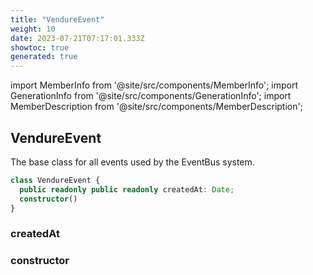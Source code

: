 ```yaml
---
title: "VendureEvent"
weight: 10
date: 2023-07-21T07:17:01.333Z
showtoc: true
generated: true
---
```

<!-- This file was generated from the Vendure source. Do not modify. Instead, re-run the "docs:build" script -->
import MemberInfo from '@site/src/components/MemberInfo';
import GenerationInfo from '@site/src/components/GenerationInfo';
import MemberDescription from '@site/src/components/MemberDescription';


## VendureEvent

<GenerationInfo sourceFile="packages/core/src/event-bus/vendure-event.ts" sourceLine="7" packageName="@vendure/core" />

The base class for all events used by the EventBus system.

```ts title="Signature"
class VendureEvent {
  public readonly public readonly createdAt: Date;
  constructor()
}
```

<div className="members-wrapper">

### createdAt

<MemberInfo kind="property" type="Date"   />


### constructor

<MemberInfo kind="method" type="() => VendureEvent"   />




</div>

